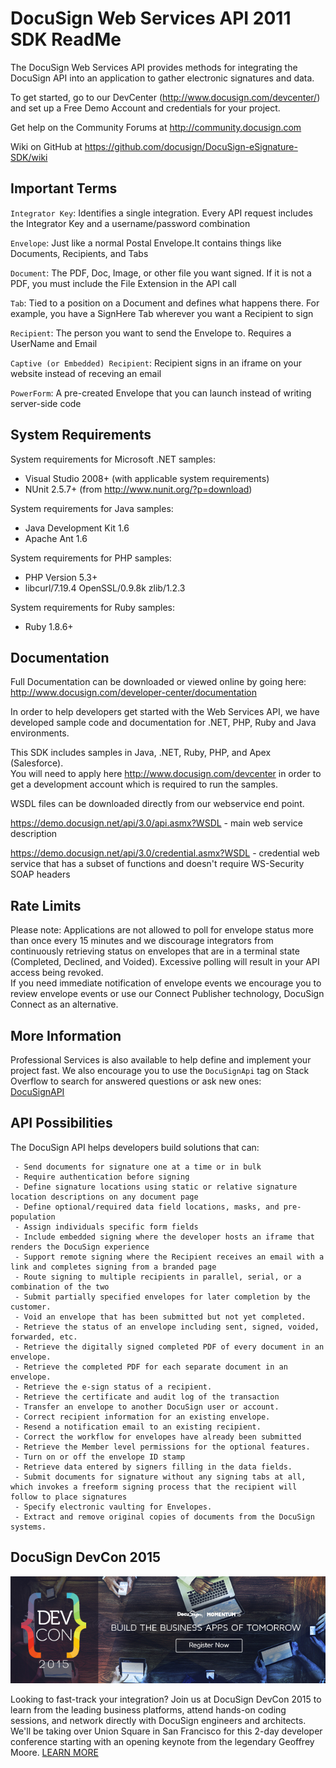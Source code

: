 DocuSign Web Services API 2011 SDK ReadMe 
===========================================================================

The DocuSign Web Services API provides methods for integrating the DocuSign 
API into an application to gather electronic signatures and data. 

To get started, go to our DevCenter (http://www.docusign.com/devcenter/)
and set up a Free Demo Account and credentials for your project.

Get help on the Community Forums at http://community.docusign.com

Wiki on GitHub at https://github.com/docusign/DocuSign-eSignature-SDK/wiki



Important Terms
----------

`Integrator Key`: Identifies a single integration. Every API 
request includes the Integrator Key and a 
username/password combination

`Envelope`: Just like a normal Postal Envelope.It contains 
things like Documents, Recipients, and Tabs

`Document`: The PDF, Doc, Image, or other file you want 
signed. If it is not a PDF, you must include the File 
Extension in the API call

`Tab`: Tied to a position on a Document and defines what 
happens there. For example, you have a SignHere Tab 
wherever you want a Recipient to sign

`Recipient`: The person you want to send the Envelope 
to. Requires a UserName and Email

`Captive (or Embedded) Recipient`: Recipient signs in an iframe on your 
website instead of receving an email 

`PowerForm`: A pre-created Envelope that you can launch
instead of writing server-side code


System Requirements
----------

System requirements for Microsoft .NET samples:
- Visual Studio 2008+ (with applicable system requirements)
- NUnit 2.5.7+ (from http://www.nunit.org/?p=download)
 
System requirements for Java samples:
- Java Development Kit 1.6
- Apache Ant 1.6

System requirements for PHP samples:
- PHP Version 5.3+
-  libcurl/7.19.4 OpenSSL/0.9.8k zlib/1.2.3 

System requirements for Ruby samples:
- Ruby 1.8.6+


Documentation
----------

Full Documentation can be downloaded or viewed online by going here:
http://www.docusign.com/developer-center/documentation

In order to help developers get started with the Web Services API, we have
developed sample code and documentation for .NET, PHP, Ruby and Java
environments.  

This SDK includes samples in Java, .NET, Ruby, PHP, and Apex (Salesforce).  
You will need to apply here http://www.docusign.com/devcenter in order to get 
a development account which is required to run the samples.
 
WSDL files can be downloaded directly from our webservice end point.

https://demo.docusign.net/api/3.0/api.asmx?WSDL - 
main web service description 

https://demo.docusign.net/api/3.0/credential.asmx?WSDL -
credential web service that has a subset of functions and doesn't require
WS-Security SOAP headers


Rate Limits
----------

Please note: Applications are not allowed to poll for envelope status more
than once every 15 minutes and we discourage integrators from continuously
retrieving status on envelopes that are in a terminal state (Completed, 
Declined, and Voided).  Excessive polling will result in your API access 
being revoked.  
If you need immediate notification of envelope events we encourage you to 
review envelope events or use our Connect Publisher technology, DocuSign 
Connect as an alternative.


More Information
----------

Professional Services is also available to help define and implement your
project fast.  We also encourage you to use the `DocuSignApi` tag on Stack
Overflow to search for answered questions or ask new ones:  
[DocuSignAPI](http://stackoverflow.com/questions/tagged/docusignapi)


API Possibilities
----------

The DocuSign API helps developers build solutions that can: 

     - Send documents for signature one at a time or in bulk
     - Require authentication before signing
     - Define signature locations using static or relative signature location descriptions on any document page
     - Define optional/required data field locations, masks, and pre-population
     - Assign individuals specific form fields
     - Include embedded signing where the developer hosts an iframe that renders the DocuSign experience
     - Support remote signing where the Recipient receives an email with a link and completes signing from a branded page
     - Route signing to multiple recipients in parallel, serial, or a combination of the two
     - Submit partially specified envelopes for later completion by the customer.
     - Void an envelope that has been submitted but not yet completed.
     - Retrieve the status of an envelope including sent, signed, voided, forwarded, etc.
     - Retrieve the digitally signed completed PDF of every document in an envelope.
     - Retrieve the completed PDF for each separate document in an envelope.
     - Retrieve the e-sign status of a recipient.
     - Retrieve the certificate and audit log of the transaction
     - Transfer an envelope to another DocuSign user or account.
     - Correct recipient information for an existing envelope.
     - Resend a notification email to an existing recipient.
     - Correct the workflow for envelopes have already been submitted
     - Retrieve the Member level permissions for the optional features.
     - Turn on or off the envelope ID stamp
     - Retrieve data entered by signers filling in the data fields. 
     - Submit documents for signature without any signing tabs at all, which invokes a freeform signing process that the recipient will follow to place signatures
     - Specify electronic vaulting for Envelopes.
     - Extract and remove original copies of documents from the DocuSign systems.


DocuSign DevCon 2015
----------

![Alt text](DevCon.jpg "DocuSign DevCon 2015")

Looking to fast-track your integration?  Join us at DocuSign DevCon 2015 to learn from the leading business platforms, attend hands-on coding sessions, and network directly with DocuSign engineers and architects.  We'll be taking over Union Square in San Francisco for this 2-day developer conference starting with an opening keynote from the legendary Geoffrey Moore.  [LEARN MORE](http://momentum.docusign.com/san-francisco/dev-con/?mc=devcon-github-soapsdk)
